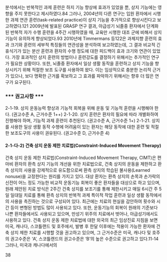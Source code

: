 분석에서는 반복적인 과제 훈련은 하지 기능 향상에 효과가 있었을 뿐, 상지 기능에는 영향을 주지 못한다고 제시하였다.84 그러나, 2004년의 다른 연구는 입원 환자에서 시행한 과제 연관 훈련(task-related practice)이 상지 기능을 추가적으로 향상시킨다고 보고하였다.121 2009년에 발표된 GRASP 연구 결과, 아급성기 뇌졸중 환자에서 단계화된 반복적 자가 수행 훈련을 4주간 시행하였을 때, 교육만 시행한 대조 군에 비해서 상지 기능이 유의하게 향상되었다.93 2010년에 Timmermans 등122은 과제지향 훈련의 효과 크기와 훈련의 세부적 특징들의 연관성을 분석하여 보고하였는데, 그 결과 비교적 긴 휴식기가 있는 분산 훈련과 환자의 수행 정도에 대한 피드백이 효과 크기와 연관이 있었다. 가장 효과적인 상지 훈련의 방법이나 훈련강도를 결정하기 위해서는 추가적인 연구가 필요한 상황이다. 또한, 뇌졸중 환자에서 일상 생활 동작을 훈련하고 상지 기능을 향상시키기 위해 적절한 보조 도구를 사용하여 왔다. 이는 임상적으로 충분한 논리적 근거가 있으나, 보다 명확한 근거를 확보하고 그 효과를 파악하기 위해서는 향후 더 많은 연구가 요구된다.

### *** 권고사항 ***

2-1-19. 상지 운동능력 향상과 기능적 회복을 위해 운동 및 기능적 훈련을 시행해야 한다. (권고수준 A, 근거수준 1++)
2-1-20. 상지 훈련은 환자의 필요에 따라 개별화하여 진행해야 하며, 기능적 과제 훈련이 추천된다. (권고수준 A, 근거수준 1+)
2-1-21. 상지를 사용한 일상 생활 동작 수행에 어려움이 있는 환자는 해당 동작에 대한 훈련 및 적절한 보조도구의 사용이 권유된다. (권고수준 D, 근거수준 4)

#### 2-1-다-2) 건축 상지 운동 제한 치료법(Constraint-Induced Movement Therapy)

건축 상지 운동 제한 치료법(Constraint-Induced Movement Therapy, CIMT)은 편마비 환자의 환측 상지 기능의 개선을 위한 치료법으로, 건축 상지의 운동을 제한하고 환측 상지의 사용을 강제적으로 유도함으로써 환측 상지의 학습된 불사용(Learned nonuse)을 교정한다는 원리를 가지고 있다. 대상 환자는 환측 상지의 손목과 손가락의 신전이 어느 정도 가능한 비교적 운동기능 회복이 좋은 환자들을 대상으로 하고 있으며, 원래 제안된 치료 방식은 2주간 건축 상지를 보조기를 통해 제한시키고 매일 6시간 주 5일 일대일 치료를 통해 환측 상지의 반복적 과제 특이적 작업 훈련과 일상 생활 동작에서의 사용을 촉진하는 것으로 구성되어 있다.
최근에는 치료의 현실을 감안하여 횟수와 시간 등이 변형된 방법도 많이 사용되고 있다. 또한, 운동기능의 회복이 원래의 기준보다 나쁜 환자들에서도 사용되고 있으며, 만성기 위주의 치료에서 벗어나, 아급성기에서도 사용하고 있다.
건축 상지 운동 제한 치료법에 대한 외국의 최근 임상진료 지침을 보면 미국, 캐나다, 스코틀랜드 및 호주에서, 발병 후 한달 이후에는 적용이 가능한 환자에 건축 상지 제한 치료를 시행할 것을 권고하고 있으며, 그 근거수준은 미국, 캐나다 및 호주의 권고수준은 ‘A’, 스코틀랜드의 권고수준은 ‘B’의 높은 수준으로 권고하고 있다.11-14 그러나, 미국과 캐나다에서의

<PAGE>38